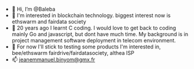 - 👋 Hi, I’m @Baleba
- 👀 I'm interested in blockchain technology. biggest interest now is ethswarm and fairdata society
- 🌱 20 years ago I learnt C coding. I would love to get back to coding mainly Go and javascript, but dont have much time. My background is in project management software deployment in telecom environment.
- 💞️ For now I'll stick to testing some products I'm interested in, bee/ethswarm fairdrive/fairdatasociety, althea ISP
- 📫 jeanemmanuel.binyom@gmx.fr

<!---
Baleba/Baleba is a ✨ special ✨ repository because its `README.md` (this file) appears on your GitHub profile.
You can click the Preview link to take a look at your changes.
--->

